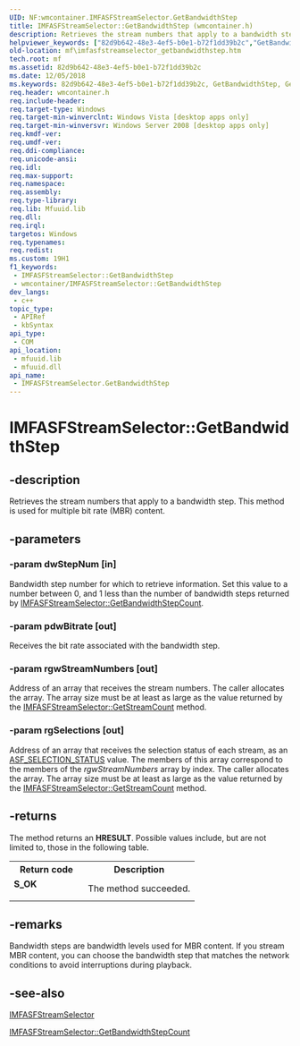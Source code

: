 ```yaml
---
UID: NF:wmcontainer.IMFASFStreamSelector.GetBandwidthStep
title: IMFASFStreamSelector::GetBandwidthStep (wmcontainer.h)
description: Retrieves the stream numbers that apply to a bandwidth step. This method is used for multiple bit rate (MBR) content.
helpviewer_keywords: ["82d9b642-48e3-4ef5-b0e1-b72f1dd39b2c","GetBandwidthStep","GetBandwidthStep method [Media Foundation]","GetBandwidthStep method [Media Foundation]","IMFASFStreamSelector interface","IMFASFStreamSelector interface [Media Foundation]","GetBandwidthStep method","IMFASFStreamSelector.GetBandwidthStep","IMFASFStreamSelector::GetBandwidthStep","mf.imfasfstreamselector_getbandwidthstep","wmcontainer/IMFASFStreamSelector::GetBandwidthStep"]
old-location: mf\imfasfstreamselector_getbandwidthstep.htm
tech.root: mf
ms.assetid: 82d9b642-48e3-4ef5-b0e1-b72f1dd39b2c
ms.date: 12/05/2018
ms.keywords: 82d9b642-48e3-4ef5-b0e1-b72f1dd39b2c, GetBandwidthStep, GetBandwidthStep method [Media Foundation], GetBandwidthStep method [Media Foundation],IMFASFStreamSelector interface, IMFASFStreamSelector interface [Media Foundation],GetBandwidthStep method, IMFASFStreamSelector.GetBandwidthStep, IMFASFStreamSelector::GetBandwidthStep, mf.imfasfstreamselector_getbandwidthstep, wmcontainer/IMFASFStreamSelector::GetBandwidthStep
req.header: wmcontainer.h
req.include-header: 
req.target-type: Windows
req.target-min-winverclnt: Windows Vista [desktop apps only]
req.target-min-winversvr: Windows Server 2008 [desktop apps only]
req.kmdf-ver: 
req.umdf-ver: 
req.ddi-compliance: 
req.unicode-ansi: 
req.idl: 
req.max-support: 
req.namespace: 
req.assembly: 
req.type-library: 
req.lib: Mfuuid.lib
req.dll: 
req.irql: 
targetos: Windows
req.typenames: 
req.redist: 
ms.custom: 19H1
f1_keywords:
 - IMFASFStreamSelector::GetBandwidthStep
 - wmcontainer/IMFASFStreamSelector::GetBandwidthStep
dev_langs:
 - c++
topic_type:
 - APIRef
 - kbSyntax
api_type:
 - COM
api_location:
 - mfuuid.lib
 - mfuuid.dll
api_name:
 - IMFASFStreamSelector.GetBandwidthStep
---
```


# IMFASFStreamSelector::GetBandwidthStep


## -description

Retrieves the stream numbers that apply to a bandwidth step. This method is used for multiple bit rate (MBR) content.

## -parameters

### -param dwStepNum [in]

Bandwidth step number for which to retrieve information. Set this value to a number between 0, and 1 less than the number of bandwidth steps returned by <a href="https://docs.microsoft.com/windows/desktop/api/wmcontainer/nf-wmcontainer-imfasfstreamselector-getbandwidthstepcount">IMFASFStreamSelector::GetBandwidthStepCount</a>.

### -param pdwBitrate [out]

Receives the bit rate associated with the bandwidth step.

### -param rgwStreamNumbers [out]

Address of an array that receives the stream numbers. The caller allocates the array. The array size must be at least as large as the value returned by the <a href="https://docs.microsoft.com/windows/desktop/api/wmcontainer/nf-wmcontainer-imfasfstreamselector-getstreamcount">IMFASFStreamSelector::GetStreamCount</a> method.

### -param rgSelections [out]

Address of an array that receives the selection status of each stream, as an <a href="https://docs.microsoft.com/windows/desktop/api/wmcontainer/ne-wmcontainer-asf_selection_status">ASF_SELECTION_STATUS</a> value. The members of this array correspond to the members of the <i>rgwStreamNumbers</i> array by index. The caller allocates the array. The array size must be at least as large as the value returned by the <a href="https://docs.microsoft.com/windows/desktop/api/wmcontainer/nf-wmcontainer-imfasfstreamselector-getstreamcount">IMFASFStreamSelector::GetStreamCount</a> method.

## -returns

The method returns an <b>HRESULT</b>. Possible values include, but are not limited to, those in the following table.

<table>
<tr>
<th>Return code</th>
<th>Description</th>
</tr>
<tr>
<td width="40%">
<dl>
<dt><b>S_OK</b></dt>
</dl>
</td>
<td width="60%">
The method succeeded.

</td>
</tr>
</table>

## -remarks

Bandwidth steps are bandwidth levels used for MBR content. If you stream MBR content, you can choose the bandwidth step that matches the network conditions to avoid interruptions during playback.

## -see-also

<a href="https://docs.microsoft.com/windows/desktop/api/wmcontainer/nn-wmcontainer-imfasfstreamselector">IMFASFStreamSelector</a>



<a href="https://docs.microsoft.com/windows/desktop/api/wmcontainer/nf-wmcontainer-imfasfstreamselector-getbandwidthstepcount">IMFASFStreamSelector::GetBandwidthStepCount</a>

